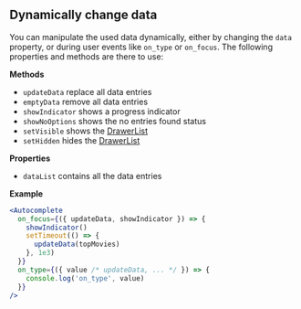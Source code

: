 ## Dynamically change data

You can manipulate the used data dynamically, either by changing the `data` property, or during user events like `on_type` or `on_focus`. The following properties and methods are there to use:

**Methods**

- `updateData` replace all data entries
- `emptyData` remove all data entries
- `showIndicator` shows a progress indicator
- `showNoOptions` shows the no entries found status
- `setVisible` shows the [DrawerList](/uilib/components/fragments/drawer-list)
- `setHidden` hides the [DrawerList](/uilib/components/fragments/drawer-list)

**Properties**

- `dataList` contains all the data entries

**Example**

```jsx
<Autocomplete
  on_focus={({ updateData, showIndicator }) => {
    showIndicator()
    setTimeout(() => {
      updateData(topMovies)
    }, 1e3)
  }}
  on_type={({ value /* updateData, ... */ }) => {
    console.log('on_type', value)
  }}
/>
```
